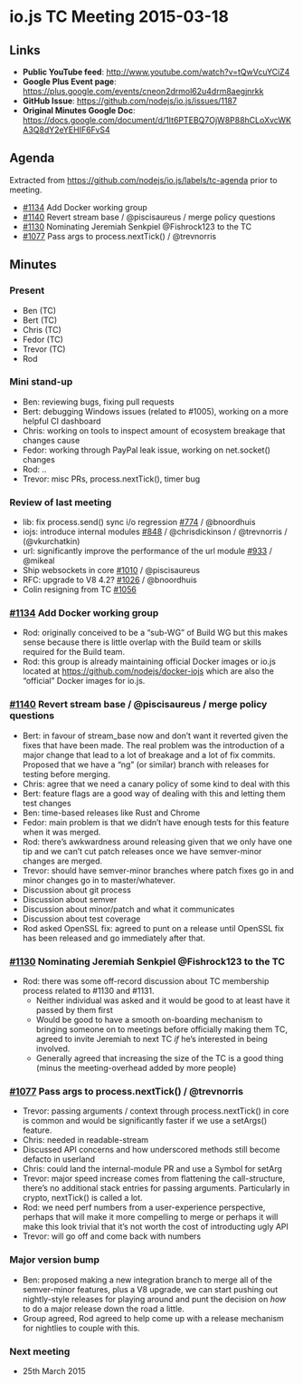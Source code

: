 # io.js TC Meeting 2015-03-18

## Links

* **Public YouTube feed**: <http://www.youtube.com/watch?v=tQwVcuYCiZ4>
* **Google Plus Event page**: <https://plus.google.com/events/cneon2drmol62u4drm8aegjnrkk>
* **GitHub Issue**: <https://github.com/nodejs/io.js/issues/1187>
* **Original Minutes Google Doc**: <https://docs.google.com/document/d/1It6PTEBQ7OjW8P88hCLoXvcWKA3Q8dY2eYEHIF6FvS4>

## Agenda

Extracted from <https://github.com/nodejs/io.js/labels/tc-agenda> prior to meeting.

* [#1134](https://github.com/nodejs/io.js/pull/1134) Add Docker working group
* [#1140](https://github.com/nodejs/io.js/pull/1140) Revert stream base / @piscisaureus / merge policy questions
* [#1130](https://github.com/nodejs/io.js/pull/1130) Nominating Jeremiah Senkpiel @Fishrock123 to the TC
* [#1077](https://github.com/nodejs/io.js/pull/1077) Pass args to process.nextTick() / @trevnorris

## Minutes

### Present

* Ben (TC)
* Bert (TC)
* Chris (TC)
* Fedor (TC)
* Trevor (TC)
* Rod

### Mini stand-up

* Ben: reviewing bugs, fixing pull requests
* Bert: debugging Windows issues (related to #1005), working on a more helpful CI dashboard
* Chris: working on tools to inspect amount of ecosystem breakage that changes cause
* Fedor: working through PayPal leak issue, working on net.socket() changes
* Rod: ..
* Trevor: misc PRs, process.nextTick(), timer bug

### Review of last meeting

* lib: fix process.send() sync i/o regression [#774](https://github.com/nodejs/io.js/issues/774) / @bnoordhuis
* iojs: introduce internal modules [#848](https://github.com/nodejs/io.js/issues/848) / @chrisdickinson / @trevnorris / (@vkurchatkin)
* url: significantly improve the performance of the url module [#933](https://github.com/nodejs/io.js/issues/933) / @mikeal
* Ship websockets in core [#1010](https://github.com/nodejs/io.js/issues/1010) / @piscisaureus
* RFC: upgrade to V8 4.2? [#1026](https://github.com/nodejs/io.js/issues/1026) / @bnoordhuis
* Colin resigning from TC [#1056](https://github.com/nodejs/io.js/pull/1056)

### [#1134](https://github.com/nodejs/io.js/pull/1134) Add Docker working group

* Rod: originally conceived to be a “sub-WG” of Build WG but this makes sense because there is little overlap with the Build team or skills required for the Build team.
* Rod: this group is already maintaining official Docker images or io.js located at <https://github.com/nodejs/docker-iojs> which are also the “official” Docker images for io.js.

### [#1140](https://github.com/nodejs/io.js/pull/1140) Revert stream base / @piscisaureus / merge policy questions

* Bert: in favour of stream_base now and don’t want it reverted given the fixes that have been made. The real problem was the introduction of a major change that lead to a lot of breakage and a lot of fix commits. Proposed that we have a “ng” (or similar) branch with releases for testing before merging.
* Chris: agree that we need a canary policy of some kind to deal with this
* Bert: feature flags are a good way of dealing with this and letting them test changes
* Ben: time-based releases like Rust and Chrome
* Fedor: main problem is that we didn’t have enough tests for this feature when it was merged.
* Rod: there’s awkwardness around releasing given that we only have one tip and we can’t cut patch releases once we have semver-minor changes are merged.
* Trevor: should have semver-minor branches where patch fixes go in and minor changes go in to master/whatever.
* Discussion about git process
* Discussion about semver
* Discussion about minor/patch and what it communicates
* Discussion about test coverage
* Rod asked OpenSSL fix: agreed to punt on a release until OpenSSL fix has been released and go immediately after that.

### [#1130](https://github.com/nodejs/io.js/pull/1130) Nominating Jeremiah Senkpiel @Fishrock123 to the TC

* Rod: there was some off-record discussion about TC membership process related to #1130 and #1131.
  - Neither individual was asked and it would be good to at least have it passed by them first
  - Would be good to have a smooth on-boarding mechanism to bringing someone on to meetings before officially making them TC, agreed to invite Jeremiah to next TC _if_ he’s interested in being involved.
  - Generally agreed that increasing the size of the TC is a good thing (minus the meeting-overhead added by more people)

### [#1077](https://github.com/nodejs/io.js/pull/1077) Pass args to process.nextTick() / @trevnorris

* Trevor: passing arguments / context through process.nextTick() in core is common and would be significantly faster if we use a setArgs() feature.
* Chris: needed in readable-stream
* Discussed API concerns and how underscored methods still become defacto in userland
* Chris: could land the internal-module PR and use a Symbol for setArg
* Trevor: major speed increase comes from flattening the call-structure, there’s no additional stack entries for passing arguments. Particularly in crypto, nextTick() is called a lot.
* Rod: we need perf numbers from a user-experience perspective, perhaps that will make it more compelling to merge or perhaps it will make this look trivial that it’s not worth the cost of introducting ugly API
* Trevor: will go off and come back with numbers

### Major version bump

* Ben: proposed making a new integration branch to merge all of the semver-minor features, plus a V8 upgrade, we can start pushing out nightly-style releases for playing around and punt the decision on _how_ to do a major release down the road a little.
* Group agreed, Rod agreed to help come up with a release mechanism for nightlies to couple with this.

### Next meeting

* 25th March 2015
